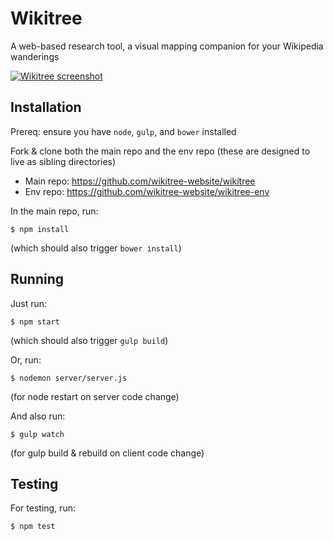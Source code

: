 Wikitree
===========
A web-based research tool, a visual mapping companion for your Wikipedia wanderings

[![Wikitree screenshot](http://i.imgur.com/16H2cSY.png)](https://wikitree.website/)

## Installation

Prereq: ensure you have `node`, `gulp`, and `bower` installed

Fork & clone both the main repo and the env repo (these are designed to live as sibling directories)
- Main repo: https://github.com/wikitree-website/wikitree
- Env repo: https://github.com/wikitree-website/wikitree-env

In the main repo, run:
```
$ npm install
```
(which should also trigger `bower install`)

## Running

Just run:
```
$ npm start
```
(which should also trigger `gulp build`)

Or, run:
```
$ nodemon server/server.js
```
(for node restart on server code change)

And also run:
```
$ gulp watch
```
(for gulp build & rebuild on client code change)

## Testing

For testing, run:
```
$ npm test
```



